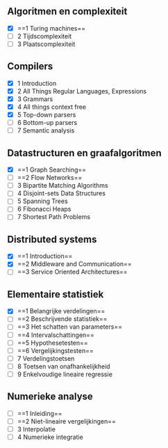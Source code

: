 ## Algoritmen en complexiteit

- [x] ==1 Turing machines==
- [ ] 2 Tijdscomplexiteit
- [ ] 3 Plaatscomplexiteit

## Compilers

- [x] 1 Introduction
- [x] 2 All Things Regular Languages, Expressions
- [x] 3 Grammars
- [x] 4 All things context free
- [x] 5 Top-down parsers
- [ ] 6 Bottom-up parsers
- [ ] 7 Semantic analysis

## Datastructuren en graafalgoritmen

- [x] ==1 Graph Searching==
- [ ] ==2 Flow Networks==
- [ ] 3 Bipartite Matching Algorithms
- [ ] 4 Disjoint-sets Data Structures
- [ ] 5 Spanning Trees
- [ ] 6 Fibonacci Heaps
- [ ] 7 Shortest Path Problems

## Distributed systems

- [x] ==1 Introduction==
- [x] ==2 Middleware and Communication==
- [ ] ==3 Service Oriented Architectures==

## Elementaire statistiek

- [x] ==1 Belangrijke verdelingen==
- [ ] ==2 Beschrijvende statistiek==
- [ ] ==3 Het schatten van parameters==
- [ ] ==4 Intervalschattingen==
- [ ] ==5 Hypothesetesten==
- [ ] ==6 Vergelijkingstesten==
- [ ] 7 Verdelingstoetsen
- [ ] 8 Toetsen van onafhankelijkheid
- [ ] 9 Enkelvoudige lineaire regressie

## Numerieke analyse

- [ ] ==1 Inleiding==
- [ ] ==2 Niet-lineaire vergelijkingen==
- [ ] 3 Interpolatie
- [ ] 4 Numerieke integratie
